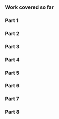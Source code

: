 ###  Work covered so far
###  Part 1
###  Part 2
###  Part 3
###  Part 4
###  Part 5
###  Part 6
###  Part 7
###  Part 8